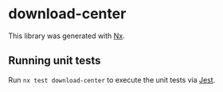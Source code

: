 # download-center

This library was generated with [Nx](https://nx.dev).

## Running unit tests

Run `nx test download-center` to execute the unit tests via [Jest](https://jestjs.io).
